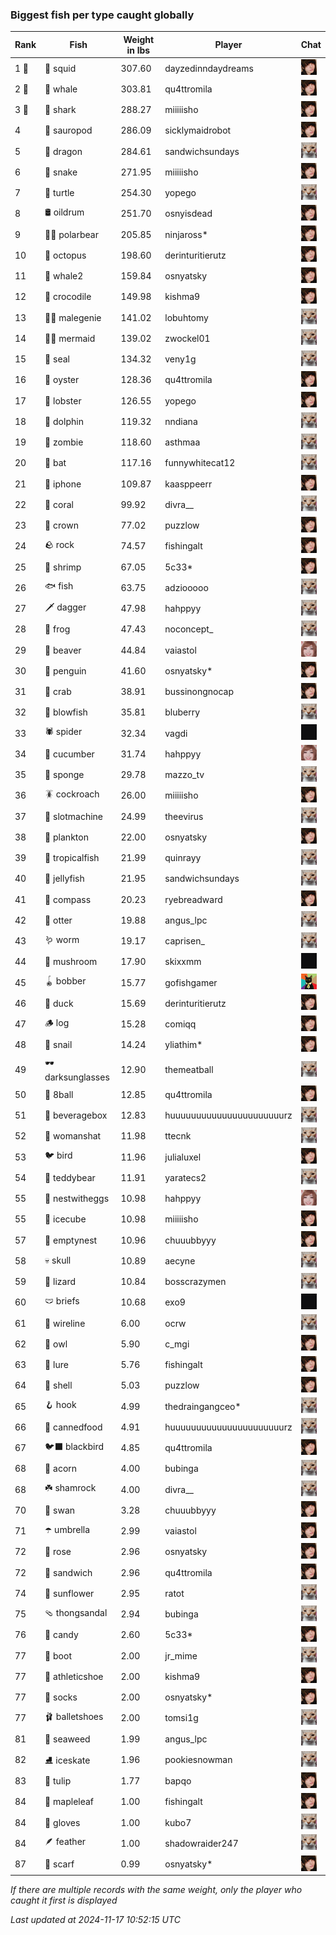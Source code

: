 ### Biggest fish per type caught globally
| Rank | Fish | Weight in lbs | Player | Chat |
|------|--------|-----------|---------|-------|
| 1 🥇  | 🦑 squid | 307.60 | dayzedinndaydreams | ![breadworms](https://raw.githubusercontent.com/blableblup/gofish/main/images/players/breadworms.png) |
| 2 🥈  | 🐳 whale | 303.81 | qu4ttromila | ![breadworms](https://raw.githubusercontent.com/blableblup/gofish/main/images/players/breadworms.png) |
| 3 🥉  | 🦈 shark | 288.27 | miiiiisho | ![breadworms](https://raw.githubusercontent.com/blableblup/gofish/main/images/players/breadworms.png) |
| 4  | 🦕 sauropod | 286.09 | sicklymaidrobot | ![breadworms](https://raw.githubusercontent.com/blableblup/gofish/main/images/players/breadworms.png) |
| 5  | 🐉 dragon | 284.61 | sandwichsundays | ![psp1g](https://raw.githubusercontent.com/blableblup/gofish/main/images/players/psp1g.png) |
| 6  | 🐍 snake | 271.95 | miiiiisho | ![breadworms](https://raw.githubusercontent.com/blableblup/gofish/main/images/players/breadworms.png) |
| 7  | 🐢 turtle | 254.30 | yopego | ![psp1g](https://raw.githubusercontent.com/blableblup/gofish/main/images/players/psp1g.png) |
| 8  | 🛢️ oildrum | 251.70 | osnyisdead | ![breadworms](https://raw.githubusercontent.com/blableblup/gofish/main/images/players/breadworms.png) |
| 9  | 🐻‍❄ polarbear | 205.85 | ninjaross* | ![breadworms](https://raw.githubusercontent.com/blableblup/gofish/main/images/players/breadworms.png) |
| 10  | 🐙 octopus | 198.60 | derinturitierutz | ![breadworms](https://raw.githubusercontent.com/blableblup/gofish/main/images/players/breadworms.png) |
| 11  | 🐋 whale2 | 159.84 | osnyatsky | ![breadworms](https://raw.githubusercontent.com/blableblup/gofish/main/images/players/breadworms.png) |
| 12  | 🐊 crocodile | 149.98 | kishma9 | ![breadworms](https://raw.githubusercontent.com/blableblup/gofish/main/images/players/breadworms.png) |
| 13  | 🧞‍♂ malegenie | 141.02 | lobuhtomy | ![psp1g](https://raw.githubusercontent.com/blableblup/gofish/main/images/players/psp1g.png) |
| 14  | 🧜‍♀️ mermaid | 139.02 | zwockel01 | ![psp1g](https://raw.githubusercontent.com/blableblup/gofish/main/images/players/psp1g.png) |
| 15  | 🦭 seal | 134.32 | veny1g | ![psp1g](https://raw.githubusercontent.com/blableblup/gofish/main/images/players/psp1g.png) |
| 16  | 🦪 oyster | 128.36 | qu4ttromila | ![breadworms](https://raw.githubusercontent.com/blableblup/gofish/main/images/players/breadworms.png) |
| 17  | 🦞 lobster | 126.55 | yopego | ![breadworms](https://raw.githubusercontent.com/blableblup/gofish/main/images/players/breadworms.png) |
| 18  | 🐬 dolphin | 119.32 | nndiana | ![psp1g](https://raw.githubusercontent.com/blableblup/gofish/main/images/players/psp1g.png) |
| 19  | 🧟 zombie | 118.60 | asthmaa | ![psp1g](https://raw.githubusercontent.com/blableblup/gofish/main/images/players/psp1g.png) |
| 20  | 🦇 bat | 117.16 | funnywhitecat12 | ![psp1g](https://raw.githubusercontent.com/blableblup/gofish/main/images/players/psp1g.png) |
| 21  | 📱 iphone | 109.87 | kaasppeerr | ![breadworms](https://raw.githubusercontent.com/blableblup/gofish/main/images/players/breadworms.png) |
| 22  | 🪸 coral | 99.92 | divra__ | ![psp1g](https://raw.githubusercontent.com/blableblup/gofish/main/images/players/psp1g.png) |
| 23  | 👑 crown | 77.02 | puzzlow | ![breadworms](https://raw.githubusercontent.com/blableblup/gofish/main/images/players/breadworms.png) |
| 24  | 🪨 rock | 74.57 | fishingalt | ![breadworms](https://raw.githubusercontent.com/blableblup/gofish/main/images/players/breadworms.png) |
| 25  | 🦐 shrimp | 67.05 | 5c33* | ![breadworms](https://raw.githubusercontent.com/blableblup/gofish/main/images/players/breadworms.png) |
| 26  | 🐟 fish | 63.75 | adziooooo | ![psp1g](https://raw.githubusercontent.com/blableblup/gofish/main/images/players/psp1g.png) |
| 27  | 🗡️ dagger | 47.98 | hahppyy | ![psp1g](https://raw.githubusercontent.com/blableblup/gofish/main/images/players/psp1g.png) |
| 28  | 🐸 frog | 47.43 | noconcept_ | ![psp1g](https://raw.githubusercontent.com/blableblup/gofish/main/images/players/psp1g.png) |
| 29  | 🦫 beaver | 44.84 | vaiastol | ![vaiastol](https://raw.githubusercontent.com/blableblup/gofish/main/images/players/vaiastol.png) |
| 30  | 🐧 penguin | 41.60 | osnyatsky* | ![breadworms](https://raw.githubusercontent.com/blableblup/gofish/main/images/players/breadworms.png) |
| 31  | 🦀 crab | 38.91 | bussinongnocap | ![breadworms](https://raw.githubusercontent.com/blableblup/gofish/main/images/players/breadworms.png) |
| 32  | 🐡 blowfish | 35.81 | bluberry | ![psp1g](https://raw.githubusercontent.com/blableblup/gofish/main/images/players/psp1g.png) |
| 33  | 🕷️ spider | 32.34 | vagdi | ![dizzy](https://raw.githubusercontent.com/blableblup/gofish/main/images/players/dizzy.png) |
| 34  | 🥒 cucumber | 31.74 | hahppyy | ![vaiastol](https://raw.githubusercontent.com/blableblup/gofish/main/images/players/vaiastol.png) |
| 35  | 🧽 sponge | 29.78 | mazzo_tv | ![psp1g](https://raw.githubusercontent.com/blableblup/gofish/main/images/players/psp1g.png) |
| 36  | 🪳 cockroach | 26.00 | miiiiisho | ![breadworms](https://raw.githubusercontent.com/blableblup/gofish/main/images/players/breadworms.png) |
| 37  | 🎰 slotmachine | 24.99 | theevirus | ![psp1g](https://raw.githubusercontent.com/blableblup/gofish/main/images/players/psp1g.png) |
| 38  | 🦠 plankton | 22.00 | osnyatsky | ![breadworms](https://raw.githubusercontent.com/blableblup/gofish/main/images/players/breadworms.png) |
| 39  | 🐠 tropicalfish | 21.99 | quinrayy | ![psp1g](https://raw.githubusercontent.com/blableblup/gofish/main/images/players/psp1g.png) |
| 40  | 🪼 jellyfish | 21.95 | sandwichsundays | ![psp1g](https://raw.githubusercontent.com/blableblup/gofish/main/images/players/psp1g.png) |
| 41  | 🧭 compass | 20.23 | ryebreadward | ![breadworms](https://raw.githubusercontent.com/blableblup/gofish/main/images/players/breadworms.png) |
| 42  | 🦦 otter | 19.88 | angus_lpc | ![psp1g](https://raw.githubusercontent.com/blableblup/gofish/main/images/players/psp1g.png) |
| 43  | 🪱 worm | 19.17 | caprisen_ | ![psp1g](https://raw.githubusercontent.com/blableblup/gofish/main/images/players/psp1g.png) |
| 44  | 🍄 mushroom | 17.90 | skixxmm | ![dizzy](https://raw.githubusercontent.com/blableblup/gofish/main/images/players/dizzy.png) |
| 45  | 🪀 bobber | 15.77 | gofishgamer | ![omie](https://raw.githubusercontent.com/blableblup/gofish/main/images/players/omie.png) |
| 46  | 🦆 duck | 15.69 | derinturitierutz | ![breadworms](https://raw.githubusercontent.com/blableblup/gofish/main/images/players/breadworms.png) |
| 47  | 🪵 log | 15.28 | comiqq | ![breadworms](https://raw.githubusercontent.com/blableblup/gofish/main/images/players/breadworms.png) |
| 48  | 🐌 snail | 14.24 | yliathim* | ![breadworms](https://raw.githubusercontent.com/blableblup/gofish/main/images/players/breadworms.png) |
| 49  | 🕶️ darksunglasses | 12.90 | themeatball | ![psp1g](https://raw.githubusercontent.com/blableblup/gofish/main/images/players/psp1g.png) |
| 50  | 🎱 8ball | 12.85 | qu4ttromila | ![breadworms](https://raw.githubusercontent.com/blableblup/gofish/main/images/players/breadworms.png) |
| 51  | 🧃 beveragebox | 12.83 | huuuuuuuuuuuuuuuuuuuuuurz | ![psp1g](https://raw.githubusercontent.com/blableblup/gofish/main/images/players/psp1g.png) |
| 52  | 👒 womanshat | 11.98 | ttecnk | ![psp1g](https://raw.githubusercontent.com/blableblup/gofish/main/images/players/psp1g.png) |
| 53  | 🐦 bird | 11.96 | julialuxel | ![breadworms](https://raw.githubusercontent.com/blableblup/gofish/main/images/players/breadworms.png) |
| 54  | 🧸 teddybear | 11.91 | yaratecs2 | ![psp1g](https://raw.githubusercontent.com/blableblup/gofish/main/images/players/psp1g.png) |
| 55  | 🪺 nestwitheggs | 10.98 | hahppyy | ![vaiastol](https://raw.githubusercontent.com/blableblup/gofish/main/images/players/vaiastol.png) |
| 55  | 🧊 icecube | 10.98 | miiiiisho | ![breadworms](https://raw.githubusercontent.com/blableblup/gofish/main/images/players/breadworms.png) |
| 57  | 🪹 emptynest | 10.96 | chuuubbyyy | ![breadworms](https://raw.githubusercontent.com/blableblup/gofish/main/images/players/breadworms.png) |
| 58  | 💀 skull | 10.89 | aecyne | ![psp1g](https://raw.githubusercontent.com/blableblup/gofish/main/images/players/psp1g.png) |
| 59  | 🦎 lizard | 10.84 | bosscrazymen | ![psp1g](https://raw.githubusercontent.com/blableblup/gofish/main/images/players/psp1g.png) |
| 60  | 🩲 briefs | 10.68 | exo9 | ![dizzy](https://raw.githubusercontent.com/blableblup/gofish/main/images/players/dizzy.png) |
| 61  | 🧵 wireline | 6.00 | ocrw | ![psp1g](https://raw.githubusercontent.com/blableblup/gofish/main/images/players/psp1g.png) |
| 62  | 🦉 owl | 5.90 | c_mgi | ![breadworms](https://raw.githubusercontent.com/blableblup/gofish/main/images/players/breadworms.png) |
| 63  | 🎏 lure | 5.76 | fishingalt | ![breadworms](https://raw.githubusercontent.com/blableblup/gofish/main/images/players/breadworms.png) |
| 64  | 🐚 shell | 5.03 | puzzlow | ![breadworms](https://raw.githubusercontent.com/blableblup/gofish/main/images/players/breadworms.png) |
| 65  | 🪝 hook | 4.99 | thedraingangceo* | ![psp1g](https://raw.githubusercontent.com/blableblup/gofish/main/images/players/psp1g.png) |
| 66  | 🥫 cannedfood | 4.91 | huuuuuuuuuuuuuuuuuuuuuurz | ![psp1g](https://raw.githubusercontent.com/blableblup/gofish/main/images/players/psp1g.png) |
| 67  | 🐦‍⬛ blackbird | 4.85 | qu4ttromila | ![breadworms](https://raw.githubusercontent.com/blableblup/gofish/main/images/players/breadworms.png) |
| 68  | 🌰 acorn | 4.00 | bubinga | ![psp1g](https://raw.githubusercontent.com/blableblup/gofish/main/images/players/psp1g.png) |
| 68  | ☘️ shamrock | 4.00 | divra__ | ![psp1g](https://raw.githubusercontent.com/blableblup/gofish/main/images/players/psp1g.png) |
| 70  | 🦢 swan | 3.28 | chuuubbyyy | ![breadworms](https://raw.githubusercontent.com/blableblup/gofish/main/images/players/breadworms.png) |
| 71  | ☂️ umbrella | 2.99 | vaiastol | ![breadworms](https://raw.githubusercontent.com/blableblup/gofish/main/images/players/breadworms.png) |
| 72  | 🌹 rose | 2.96 | osnyatsky | ![breadworms](https://raw.githubusercontent.com/blableblup/gofish/main/images/players/breadworms.png) |
| 72  | 🥪 sandwich | 2.96 | qu4ttromila | ![breadworms](https://raw.githubusercontent.com/blableblup/gofish/main/images/players/breadworms.png) |
| 74  | 🌻 sunflower | 2.95 | ratot | ![psp1g](https://raw.githubusercontent.com/blableblup/gofish/main/images/players/psp1g.png) |
| 75  | 🩴 thongsandal | 2.94 | bubinga | ![psp1g](https://raw.githubusercontent.com/blableblup/gofish/main/images/players/psp1g.png) |
| 76  | 🍬 candy | 2.60 | 5c33* | ![breadworms](https://raw.githubusercontent.com/blableblup/gofish/main/images/players/breadworms.png) |
| 77  | 👢 boot | 2.00 | jr_mime | ![psp1g](https://raw.githubusercontent.com/blableblup/gofish/main/images/players/psp1g.png) |
| 77  | 👟 athleticshoe | 2.00 | kishma9 | ![breadworms](https://raw.githubusercontent.com/blableblup/gofish/main/images/players/breadworms.png) |
| 77  | 🧦 socks | 2.00 | osnyatsky* | ![breadworms](https://raw.githubusercontent.com/blableblup/gofish/main/images/players/breadworms.png) |
| 77  | 🩰 balletshoes | 2.00 | tomsi1g | ![psp1g](https://raw.githubusercontent.com/blableblup/gofish/main/images/players/psp1g.png) |
| 81  | 🌿 seaweed | 1.99 | angus_lpc | ![psp1g](https://raw.githubusercontent.com/blableblup/gofish/main/images/players/psp1g.png) |
| 82  | ⛸️ iceskate | 1.96 | pookiesnowman | ![psp1g](https://raw.githubusercontent.com/blableblup/gofish/main/images/players/psp1g.png) |
| 83  | 🌷 tulip | 1.77 | bapqo | ![breadworms](https://raw.githubusercontent.com/blableblup/gofish/main/images/players/breadworms.png) |
| 84  | 🍁 mapleleaf | 1.00 | fishingalt | ![breadworms](https://raw.githubusercontent.com/blableblup/gofish/main/images/players/breadworms.png) |
| 84  | 🧤 gloves | 1.00 | kubo7 | ![psp1g](https://raw.githubusercontent.com/blableblup/gofish/main/images/players/psp1g.png) |
| 84  | 🪶 feather | 1.00 | shadowraider247 | ![psp1g](https://raw.githubusercontent.com/blableblup/gofish/main/images/players/psp1g.png) |
| 87  | 🧣 scarf | 0.99 | osnyatsky* | ![breadworms](https://raw.githubusercontent.com/blableblup/gofish/main/images/players/breadworms.png) |

_If there are multiple records with the same weight, only the player who caught it first is displayed_

_Last updated at 2024-11-17 10:52:15 UTC_
